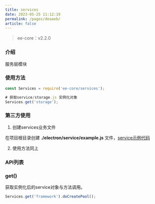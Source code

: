 ```yaml
---
title: services
date: 2023-05-25 11:12:19
permalink: /pages/deaaeb/
article: false
---
```


> ee-core：v2.2.0

###  介绍
服务层模块

### 使用方法
```javascript
const Services = require('ee-core/services');

# 获取service/storage.js 实例化对象
Services.get('storage');
```

### 第三方使用
1. 创建services业务文件

在项目根目录创建 **./electron/service/example.js** 文件，[service示例代码](https://github.com/dromara/electron-egg/blob/demo/electron/service/framework.js)

2. 使用方法同上

### API列表
### get()
获取实例化后的service对象与方法调用。
```javascript
Services.get('framework').doCreatePool();
```




